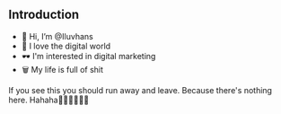 ## Introduction

- 👋 Hi, I’m @Iluvhans
- 🌸 I love the digital world
- 🕶️ I'm interested in digital marketing  
- 🗑️ My life is full of shit

If you see this you should run away and leave.
Because there's nothing here.
Hahaha✌🏻✌🏻✌🏻

<!---
Iluvhans/Iluvhans is a ✨ special ✨ repository because its `README.md` (this file) appears on your GitHub profile.
You can click the Preview link to take a look at your changes.
--->
